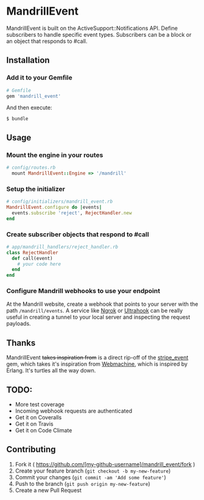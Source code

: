 # MandrillEvent

MandrillEvent is built on the ActiveSupport::Notifications API. Define subscribers to handle specific event types. Subscribers can be a block or an object that responds to #call.


## Installation

### Add it to your Gemfile

```ruby
# Gemfile
gem 'mandrill_event'
```

And then execute:

    $ bundle

## Usage

### Mount the engine in your routes

```ruby
# config/routes.rb
  mount MandrillEvent::Engine => '/mandrill'
```

### Setup the initializer

```ruby
# config/initializers/mandrill_event.rb
MandrillEvent.configure do |events|
  events.subscribe 'reject', RejectHandler.new
end
```

### Create subscriber objects that respond to #call

```ruby
# app/mandrill_handlers/reject_handler.rb
class RejectHandler
  def call(event)
    # your code here
  end
end
```

### Configure Mandrill webhooks to use your endpoint

At the Mandrill website, create a webhook that points to your server with the path `/mandrill/events`. A service like [Ngrok](https://ngrok.com/) or [Ultrahook](http://www.ultrahook.com/) can be really useful in creating a tunnel to your local server and inspecting the request payloads.


## Thanks

MandrillEvent ~~takes inspiration from~~ is a direct rip-off of the [stripe_event](https://github.com/integrallis/stripe_event) gem, which takes it's inspiration from [Webmachine](https://github.com/seancribbs/webmachine-ruby/blob/6edaecea1ceab7c2c54fc5e83446317524f6bb8b/lib/webmachine/events.rb), which is inspired by Erlang. It's turtles all the way down.


## TODO:

* More test coverage
* Incoming webhook requests are authenticated
* Get it on Coveralls
* Get it on Travis
* Get it on Code Climate


## Contributing

1. Fork it ( https://github.com/[my-github-username]/mandrill_event/fork )
2. Create your feature branch (`git checkout -b my-new-feature`)
3. Commit your changes (`git commit -am 'Add some feature'`)
4. Push to the branch (`git push origin my-new-feature`)
5. Create a new Pull Request
